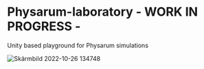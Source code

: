 # Physarum-laboratory - WORK IN PROGRESS -
Unity based playground for Physarum simulations

![Skärmbild 2022-10-26 134748](https://user-images.githubusercontent.com/90153524/198021464-43b26a1e-f66e-4bb5-ac83-f16b9650b2df.png)
